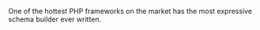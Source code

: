 One of the hottest PHP frameworks on the market has the most expressive schema builder ever written.
